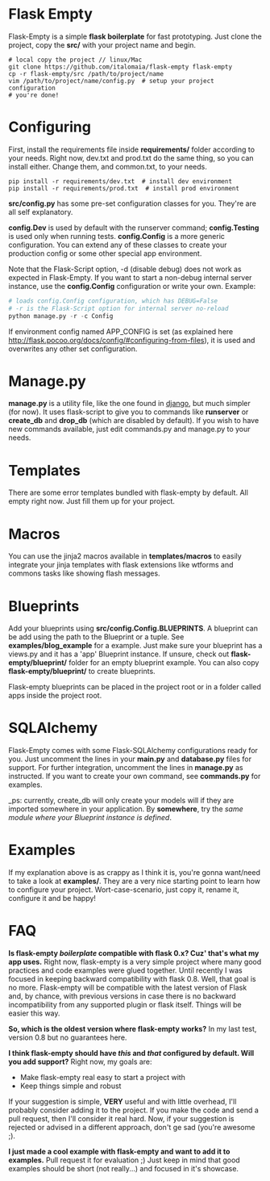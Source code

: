 Flask Empty
===========
Flask-Empty is a simple **flask boilerplate** for fast prototyping. Just
clone the project, copy the **src/** with your project name and begin.

```shell
# local copy the project // linux/Mac
git clone https://github.com/italomaia/flask-empty flask-empty
cp -r flask-empty/src /path/to/project/name
vim /path/to/project/name/config.py  # setup your project configuration
# you're done!
```

Configuring
===========

First, install the requirements file inside **requirements/** folder 
according to your needs. 
Right now, dev.txt and prod.txt do the same thing, so you can install 
either. Change them, and common.txt, to your needs.

```
pip install -r requirements/dev.txt  # install dev environment
pip install -r requirements/prod.txt  # install prod environment
```

**src/config.py** has some pre-set configuration classes for you. They're are all self explanatory.

**config.Dev** is used by default with the runserver command;
**config.Testing** is used only when running tests. 
**config.Config** is a more generic configuration. You can extend any of these classes to create
your production config or some other special app environment.

Note that the Flask-Script option, -d (disable debug) does not work as expected in Flask-Empty. If you want
to start a non-debug internal server instance, use the **config.Config** configuration or write your own. Example:

```python
# loads config.Config configuration, which has DEBUG=False
# -r is the Flask-Script option for internal server no-reload
python manage.py -r -c Config
```

If environment config named APP_CONFIG is set (as explained here http://flask.pocoo.org/docs/config/#configuring-from-files),
it is used and overwrites any other set configuration.

Manage.py
=========
**manage.py** is a utility file, like the one found 
in [django](https://docs.djangoproject.com/en/1.6/ref/django-admin/ "django manage.py"), 
but much simpler (for now). It uses flask-script to give you to commands like **runserver** 
or **create_db** and **drop_db** (which are disabled by default). If you wish to have new commands
available, just edit commands.py and manage.py to your needs.

Templates
=========
There are some error templates bundled with flask-empty by default. All empty right now. Just fill them up for
your project.

Macros
======
You can use the jinja2 macros available in **templates/macros** to easily integrate your jinja templates with
flask extensions like wtforms and commons tasks like showing flash messages. 

Blueprints
==========
Add your blueprints using **src/config.Config.BLUEPRINTS**. A blueprint can be add using the path to the
Blueprint or a tuple. See **examples/blog_example** for a example. Just make sure your blueprint has a views.py and 
it has a 'app' Blueprint instance. If unsure, check out **flask-empty/blueprint/** folder for an empty blueprint example.
You can also copy **flask-empty/blueprint/** to create blueprints.

Flask-empty blueprints can be placed in the project root or in a folder called apps inside the project root.

SQLAlchemy
==========
Flask-Empty comes with some Flask-SQLAlchemy configurations ready for you. Just uncomment the lines in your **main.py**
and **database.py** files for support. For further integration, uncomment the lines in **manage.py** as instructed.
If you want to create your own command, see **commands.py** for examples. 

_ps: currently, create_db will only create your models will if they are imported somewhere in your application. By **somewhere**, try the
*same module where your Blueprint instance is defined*.

Examples
========
If my explanation above is as crappy as I think it is, you're gonna want/need to take a look at **examples/**. They
are a very nice starting point to learn how to configure your project. Wort-case-scenario, just copy it, rename it,
configure it and be happy!

FAQ
===
**Is flask-empty _boilerplate_ compatible with flask 0.x? Cuz' that's what my app uses.**
Right now, flask-empty is a very simple project where many good practices and code examples were glued together.
Until recently I was focused in keeping backward compatibility with flask 0.8. Well, that goal is no more.
 Flask-empty will be compatible with the latest version of Flask and, by chance, with previous versions in case
 there is no backward incompatibility from any supported plugin or flask itself. Things will be easier this way.

**So, which is the oldest version where flask-empty works?**
In my last test, version 0.8 but no guarantees here.

**I think flask-empty should have _this_ and _that_ configured by default. Will you add support?**
Right now, my goals are:

* Make flask-empty real easy to start a project with
* Keep things simple and robust

If your suggestion is simple, **VERY** useful and with little overhead, I'll probably consider adding it to the
project. If you make the code and send a pull request, then I'll consider it real hard. Now, if your suggestion is
 rejected or advised in a different approach, don't ge sad (you're awesome ;).

**I just made a cool example with flask-empty and want to add it to examples.**
Pull request it for evaluation ;)
Just keep in mind that good examples should be short (not really...) and focused in it's showcase.